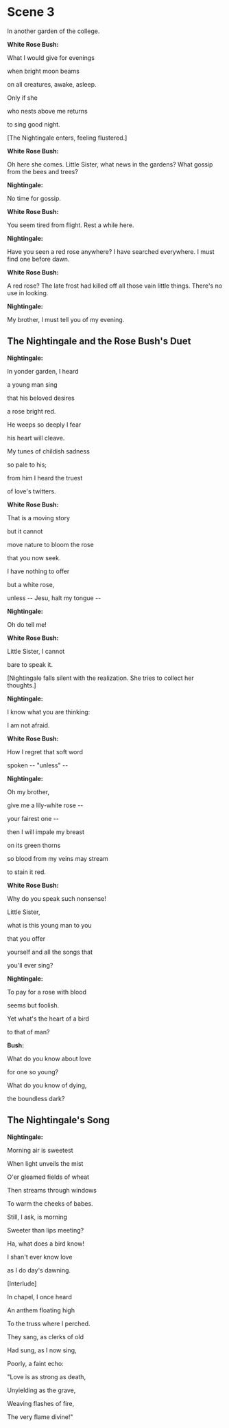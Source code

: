 # Scene 3

In another garden of the college.

**White Rose Bush:**

What I would give for evenings 

when bright moon beams 

on all creatures, awake, asleep.

Only if she

who nests above me returns

to sing good night. 

[The Nightingale enters, feeling flustered.]

**White Rose Bush:**

Oh here she comes. Little Sister, what news in the gardens? What gossip from the bees and trees?

**Nightingale:**

No time for gossip. 

**White Rose Bush:**

You seem tired from flight. Rest a while here.

**Nightingale:**

Have you seen a red rose anywhere? I have searched everywhere. I must find one before dawn.

**White Rose Bush:**

A red rose? The late frost had killed off all those vain little things. There's no use in looking. 

**Nightingale:**

My brother, I must tell you of my evening.

## The Nightingale and the Rose Bush's Duet

**Nightingale:**

In yonder garden, I heard

a young man sing

that his beloved desires

a rose bright red.

He weeps so deeply I fear

his heart will cleave.

My tunes of childish sadness

so pale to his;

from him I heard the truest 

of love's twitters.

**White Rose Bush:**

That is a moving story

but it cannot 

move nature to bloom the rose

that you now seek.

I have nothing to offer

but a white rose,

unless -- Jesu, halt my tongue --

**Nightingale:**

Oh do tell me!

**White Rose Bush:**

Little Sister, I cannot

bare to speak it.

[Nightingale falls silent with the realization. She tries to collect her thoughts.]

**Nightingale:**

I know what you are thinking:

I am not afraid.

**White Rose Bush:**

How I regret that soft word

spoken -- "unless" --

**Nightingale:**

Oh my brother,

give me a lily-white rose --

your fairest one --

then I will impale my breast

on its green thorns

so blood from my veins may stream

to stain it red. 

**White Rose Bush:**

Why do you speak such nonsense!

Little Sister,

what is this young man to you 

that you offer

yourself and all the songs that

you'll ever sing?

**Nightingale:**

To pay for a rose with blood

seems but foolish.

Yet what's the heart of a bird

to that of man?

**Bush:**

What do you know about love

for one so young?

What do you know of dying,

the boundless dark?

## The Nightingale's Song

**Nightingale:**

Morning air is sweetest

When light unveils the mist

O'er gleamed fields of wheat

Then streams through windows

To warm the cheeks of babes.

Still, I ask, is morning

Sweeter than lips meeting?

Ha, what does a bird know!

I shan't ever know love

as I do day's dawning.

[Interlude]

In chapel, I once heard

An anthem floating high

To the truss where I perched.

They sang, as clerks of old

Had sung, as I now sing,

Poorly, a faint echo:

"Love is as strong as death,

Unyielding as the grave,

Weaving flashes of fire,

The very flame divine!"

